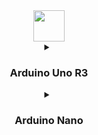 <div align="center">
  <a href="https://www.arduino.cc/"><img height="50" src="https://th.bing.com/th/id/R.ab13f6998f7cda52f010fe467f392962?rik=ZLgsXcGFlWpjAQ&pid=ImgRaw&r=0"  /></a>
  <details>
<summary><H3>Arduino Uno R3</H3></summary>
  <img src="https://upload.wikimedia.org/wikipedia/commons/c/c9/Pinout_of_ARDUINO_Board_and_ATMega328PU.svg"  />
</details>
  <details>
<summary><H3>Arduino Nano</H3></summary>
  <img src="https://upload.wikimedia.org/wikipedia/commons/e/e4/Arduino-nano-pinout.png"  />
</details>
</div>


